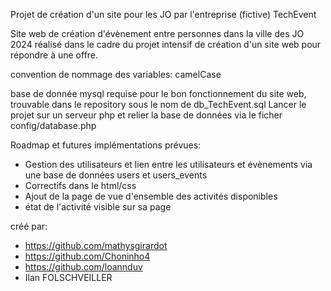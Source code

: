 Projet de création d'un site pour les JO par l'entreprise (fictive) TechEvent

Site web de création d'évènement entre personnes dans la ville des JO 2024 réalisé dans le cadre du projet intensif de création d'un site web pour répondre à une offre.

convention de nommage des variables: camelCase

base de donnée mysql requise pour le bon fonctionnement du site web, trouvable dans le repository sous le nom de db_TechEvent.sql
Lancer le projet sur un serveur php et relier la base de données via le ficher config/database.php

Roadmap et futures implémentations prévues:
- Gestion des utilisateurs et lien entre les utilisateurs et évènements via une base de données users et users_events
- Correctifs dans le html/css
- Ajout de la page de vue d'ensemble des activités disponibles
- état de l'activité visible sur sa page

créé par: 
- https://github.com/mathysgirardot
- https://github.com/Choninho4
- https://github.com/loannduv
- Ilan FOLSCHVEILLER
